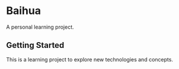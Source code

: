 # Baihua

A personal learning project.

## Getting Started

This is a learning project to explore new technologies and concepts. 
